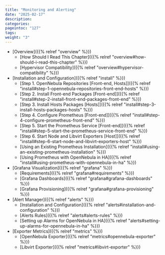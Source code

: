 ```yaml
---
title: "Monitoring and Alerting"
date: "2025-02-17"
description:
categories:
pageintoc: "127"
tags:
weight: "3"
---
```


<!--# Monitoring and Alerting -->

* [Overview]({{% relref "overview" %}})
  * [How Should I Read This Chapter]({{% relref "overview#how-should-i-read-this-chapter" %}})
  * [Hypervisor Compatibility]({{% relref "overview#hypervisor-compatibility" %}})
* [Installation and Configuration]({{% relref "install" %}})
  * [Step 1. OpenNebula Repositories [Front-end, Hosts]]({{% relref "install#step-1-opennebula-repositories-front-end-hosts" %}})
  * [Step 2. Install Front-end Packages [Front-end]]({{% relref "install#step-2-install-front-end-packages-front-end" %}})
  * [Step 3. Install Hosts Packages [Hosts]]({{% relref "install#step-3-install-hosts-packages-hosts" %}})
  * [Step 4. Configure Prometheus [Front-end]]({{% relref "install#step-4-configure-prometheus-front-end" %}})
  * [Step 5. Start the Prometheus Service [Front-end]]({{% relref "install#step-5-start-the-prometheus-service-front-end" %}})
  * [Step 6. Start Node and Libvirt Exporters [Host]]({{% relref "install#step-6-start-node-and-libvirt-exporters-host" %}})
  * [Using an Existing Prometheus Installation]({{% relref "install#using-an-existing-prometheus-installation" %}})
  * [Using Prometheus with OpenNebula in HA]({{% relref "install#using-prometheus-with-opennebula-in-ha" %}})
* [Grafana Visualization]({{% relref "grafana" %}})
  * [Requirements]({{% relref "grafana#requirements" %}})
  * [Grafana Dashboards]({{% relref "grafana#grafana-dashboards" %}})
  * [Grafana Provisioning]({{% relref "grafana#grafana-provisioning" %}})
* [Alert Manager]({{% relref "alerts" %}})
  * [Installation and Configuration]({{% relref "alerts#installation-and-configuration" %}})
  * [Alerts Rules]({{% relref "alerts#alerts-rules" %}})
  * [Setting up Alarms for OpenNebula in HA]({{% relref "alerts#setting-up-alarms-for-opennebula-in-ha" %}})
* [Exporter Metrics]({{% relref "metrics" %}})
  * [OpenNebula Exporter]({{% relref "metrics#opennebula-exporter" %}})
  * [Libvirt Exporter]({{% relref "metrics#libvirt-exporter" %}})
